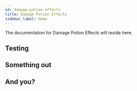 ```yaml
---
id: damage-potion-effects
title: Damage Potion Effects
sidebar_label: Home
---
```


<!-- No hace falta poner el titulo aca, porque automaticamente se incluye. -->

The documentation for Damage Potion Effects will reside here.

## Testing

## Something out

## And you?
